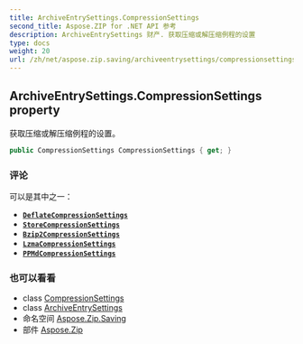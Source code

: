 ```yaml
---
title: ArchiveEntrySettings.CompressionSettings
second_title: Aspose.ZIP for .NET API 参考
description: ArchiveEntrySettings 财产. 获取压缩或解压缩例程的设置
type: docs
weight: 20
url: /zh/net/aspose.zip.saving/archiveentrysettings/compressionsettings/
---
```

## ArchiveEntrySettings.CompressionSettings property

获取压缩或解压缩例程的设置。

```csharp
public CompressionSettings CompressionSettings { get; }
```

### 评论

可以是其中之一：

* **[`DeflateCompressionSettings`](../../deflatecompressionsettings/)**
* **[`StoreCompressionSettings`](../../storecompressionsettings/)**
* **[`Bzip2CompressionSettings`](../../bzip2compressionsettings/)**
* **[`LzmaCompressionSettings`](../../lzmacompressionsettings/)**
* **[`PPMdCompressionSettings`](../../ppmdcompressionsettings/)**

### 也可以看看

* class [CompressionSettings](../../compressionsettings/)
* class [ArchiveEntrySettings](../)
* 命名空间 [Aspose.Zip.Saving](../../archiveentrysettings/)
* 部件 [Aspose.Zip](../../../)


